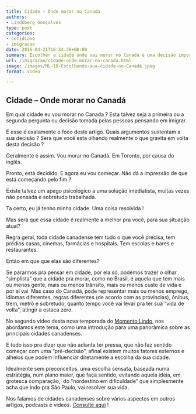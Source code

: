 ```yaml
---
title: Cidade – Onde morar no Canadá
authors:
- Lindoberg Gonçalves
type: post
categories:
- cotidiano
- imigracao
date: 2016-04-21T16:34:28+00:00
summary: Escolher a cidade onde vai morar no Canadá é uma decisão importante para seu projeto de vida em terras geladas. Muitas vezes essa decisão é tomada de forma rápida, sem muita analise, reflexão, sem um plano. Neste vídeo nos discutimos sobre algumas ideias que podem te ajudar a tomar uma decisão mais acertada e que pareça mais compatível com a sua condição específica.
url: /imigracao/cidade-onde-morar-no-canada.html
image: /images/ML-18-Escolhendo-sua-cidade-no-Canadá.jpeg
format: video

---
```

## Cidade &#8211; Onde morar no Canadá

Em qual cidade eu vou morar no Canada ? Esta talvez seja a primeira ou a segunda pergunta ou decisão tomada pelas pessoas pensando em imigrar.

E esse é exatamente o foco deste artigo. Quais argumentos sustentam a sua decisão ? Sera que você esta olhando realmente o que gravita em volta desta decisão ?

Geralmente é assim. Vou morar no Canadá. Em Toronto, por causa do inglês.

Pronto, está decidido. E agora eu vou começar. Não dá a impressão de que está começando pelo fim ?

Existe talvez um apego psicológico a uma solução imediatista, muitas vezes não pensada e sobretudo trabalhada.

Ta certo, eu já tenho minha cidade. Uma coisa resolvida !

Mas será que essa cidade é realmente a melhor pra você, para sua situação atual?

Regra geral, toda cidade canadense tem tudo o que você precisa, tem prédios casas, cinemas, farmácias e hospitais. Tem escolas e bares e restaurantes.

Então em que que elas são diferentes?

Se pararmos pra pensar em cidade, por ela só, podemos trazer o olhar &#8220;simplista&#8221; que a cidade pra morar, como no Brasil, é aquela que tem mais ou menos gente, mais ou menos trânsito, mais ou menos custo de vida e por ai vai. Mas caso do Canadá, pode representar mais ou menos emprego, idiomas diferentes, regras diferentes (de acordo com as províncias), ônibus, trem, metrô e sobretudo, quanto tempo você vai levar pra ter sua &#8220;vida de volta&#8221;, atingir a estaca zero.

No segundo vídeo desta nova temporada do [Momento Lindo][1], nos abordamos este tema, como uma introdução para uma panorâmica sobre as principais cidades canadenses.

E tudo isso pra dizer que não adianta ter pressa, que não faz sentido começar com uma &#8220;pré-decisão&#8221;, afinal existem muitos fatores externos e alheios que podem influenciar diretamente a escolha da sua cidade.

Idealmente sem preconceitos, uma escolha sensata, baseada numa estratégia, num plano maior, que faça sentido, evitando aquela ideia, em grotesca comparação,  do &#8220;nordestino em dificuldade&#8221; que simplesmente acha que indo pra São Paulo, vai resolver sua vida.

Nos falamos de cidades canadenses sobre vários aspectos em outros artigos, podcasts e videos. [Consulte aqui][2] !

 [1]: http://www.canadaagora.com/berg
 [2]: http://www.canadaagora.com/search_gcse?q=cidade